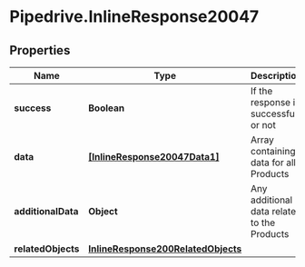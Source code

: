 # Pipedrive.InlineResponse20047

## Properties

Name | Type | Description | Notes
------------ | ------------- | ------------- | -------------
**success** | **Boolean** | If the response is successful or not | [optional] 
**data** | [**[InlineResponse20047Data1]**](InlineResponse20047Data1.md) | Array containing data for all Products | [optional] 
**additionalData** | **Object** | Any additional data related to the Products | [optional] 
**relatedObjects** | [**InlineResponse200RelatedObjects**](InlineResponse200RelatedObjects.md) |  | [optional] 


